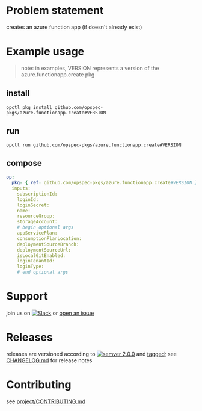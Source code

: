# Problem statement
creates an azure function app (if doesn't already exist)

# Example usage

> note: in examples, VERSION represents a version of the azure.functionapp.create pkg

## install

```shell
opctl pkg install github.com/opspec-pkgs/azure.functionapp.create#VERSION
```

## run

```
opctl run github.com/opspec-pkgs/azure.functionapp.create#VERSION
```

## compose

```yaml
op:
  pkg: { ref: github.com/opspec-pkgs/azure.functionapp.create#VERSION }
  inputs: 
    subscriptionId:
    loginId:
    loginSecret:
    name:
    resourceGroup:
    storageAccount:
    # begin optional args
    appServicePlan:
    consumptionPlanLocation:
    deploymentSourceBranch:
    deploymentSourceUrl:
    isLocalGitEnabled:
    loginTenantId:
    loginType:
    # end optional args
```

# Support

join us on [![Slack](https://opspec-slackin.herokuapp.com/badge.svg)](https://opspec-slackin.herokuapp.com/)
or [open an issue](https://github.com/opspec-pkgs/azure.functionapp.create/issues)

# Releases

releases are versioned according to
[![semver 2.0.0](https://img.shields.io/badge/semver-2.0.0-brightgreen.svg)](http://semver.org/spec/v2.0.0.html)
and [tagged](https://git-scm.com/book/en/v2/Git-Basics-Tagging); see
[CHANGELOG.md](CHANGELOG.md) for release notes

# Contributing

see [project/CONTRIBUTING.md](https://github.com/opspec-pkgs/project/blob/master/CONTRIBUTING.md)
